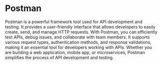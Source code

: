 # Postman

Postman is a powerful framework tool used for API development and testing. It provides a user-friendly interface that allows developers to easily create, send, and manage HTTP requests. With Postman, you can efficiently test APIs, debug issues, and collaborate with team members. It supports various request types, authentication methods, and response validations, making it an essential tool for developers working with APIs. Whether you are building a web application, mobile app, or microservices, Postman simplifies the process of API development and testing. 

